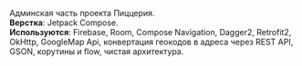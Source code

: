 Админская часть проекта Пиццерия.  
**Верстка**: Jetpack Compose.  
**Используются**: Firebase, Room, Compose Navigation, Dagger2, Retrofit2, OkHttp, GoogleMap Api, конвертация геокодов в адреса через REST API, GSON, корутины и flow, чистая архитектура.
